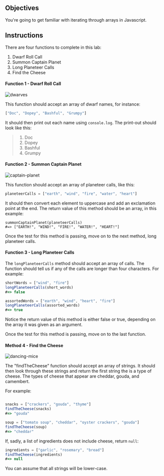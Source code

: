 ## Objectives

You're going to get familiar with iterating through arrays in Javascript. 

## Instructions

There are four functions to complete in this lab:

1. Dwarf Roll Call
2. Summon Captain Planet
3. Long Planeteer Calls
4. Find the Cheese

#### Function 1 - Dwarf Roll Call

![dwarves](https://s3-us-west-2.amazonaws.com/web-dev-readme-photos/cartoon-collections/dwarves.jpg)

This function should accept an array of dwarf names, for instance:

```js
["Doc", "Dopey", "Bashful", "Grumpy"]
```

It should then print out each name using `console.log`. The print-out should look like this:

> 1. Doc
> 2. Dopey
> 3. Bashful
> 4. Grumpy

#### Function 2 - Summon Captain Planet

![captain-planet](https://s3-us-west-2.amazonaws.com/web-dev-readme-photos/cartoon-collections/captain-planet.jpeg)

This function should accept an array of planeteer calls, like this:

```js
planeteerCalls = ["earth", "wind", "fire", "water", "heart"]
```

It should then convert each element to uppercase and add an exclamation point at the end. The return value of this method should be an array, in this example:

```
summonCaptainPlanet(planeteerCalls)
#=> ["EARTH!", "WIND!", "FIRE!", "WATER!", "HEART!"]
```

Once the test for this method is passing, move on to the next method, long planeteer calls.

#### Function 3 - Long Planeteer Calls

The `longPlaneteerCalls` method should accept an array of calls. The function should tell us if any of the calls are longer than four characters. For example:

```js
shortWords = ["wind", "fire"]
longPlaneteerCalls(short_words)
#=> false

assortedWords = ["earth", "wind", "heart", "fire"]
longPlaneteerCalls(assorted_words)
#=> true
```

Notice the return value of this method is either false or true, depending on the array it was given as an argument.

Once the test for this method is passing, move on to the last function.

#### Method 4 - Find the Cheese

![dancing-mice](https://s3-us-west-2.amazonaws.com/web-dev-readme-photos/cartoon-collections/cheese.jpg)

The "findTheCheese" function should accept an array of strings. It should then look through these strings and return the first string the is a type of cheese. The types of cheese that appear are  cheddar, gouda, and camembert.

For example:

```js

snacks = ["crackers", "gouda", "thyme"]
findTheCheese(snacks)
#=> "gouda"

soup = ["tomato soup", "cheddar", "oyster crackers", "gouda"]
findTheCheese(soup)
#=> "cheddar"
```

If, sadly, a list of ingredients does not include cheese, return `null`:

```js
ingredients = ["garlic", "rosemary", "bread"]
findTheCheese(ingredients)
#=> null
```

You can assume that all strings will be lower-case.
